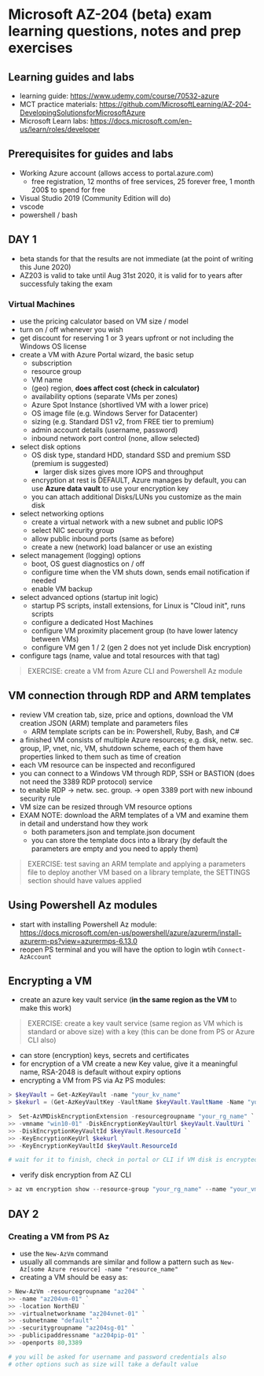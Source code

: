 # Microsoft AZ-204 (beta) exam learning questions, notes and prep exercises

## Learning guides and labs

- learning guide: <https://www.udemy.com/course/70532-azure>
- MCT practice materials: <https://github.com/MicrosoftLearning/AZ-204-DevelopingSolutionsforMicrosoftAzure>
- Microsoft Learn labs: <https://docs.microsoft.com/en-us/learn/roles/developer>

## Prerequisites for guides and labs

- Working Azure account (allows access to portal.azure.com)
    - free registration, 12 months of free services, 25 forever free, 1 month 200$ to spend for free
- Visual Studio 2019 (Community Edition will do)
- vscode
- powershell / bash

## DAY 1

- beta stands for that the results are not immediate (at the point of writing this June 2020)
- AZ203 is valid to take until Aug 31st 2020, it is valid for to years after successfuly taking the exam

### Virtual Machines

- use the pricing calculator based on VM size / model
- turn on / off whenever you wish
- get discount for reserving 1 or 3 years upfront or not including the Windows OS license
- create a VM with Azure Portal wizard, the basic setup
    - subscription
    - resource group
    - VM name
    - (geo) region, **does affect cost (check in calculator)**
    - availability options (separate VMs per zones)
    - Azure Spot Instance (shortlived VM with a lower price)
    - OS image file (e.g. Windows Server for Datacenter)
    - sizing (e.g. Standard DS1 v2, from FREE tier to premium)
    - admin account details (username, password)
    - inbound network port control (none, allow selected)
- select disk options
    - OS disk type, standard HDD, standard SSD and premium SSD (premium is suggested)
        - larger disk sizes gives more IOPS and throughput
    - encryption at rest is DEFAULT, Azure manages by default, you can use __Azure data vault__ to use your encryption key
    - you can attach additional Disks/LUNs you customize as the main disk
- select networking options
    - create a virtual network with a new subnet and public IOPS
    - select NIC security group
    - allow public inbound ports (same as before)
    - create a new (network) load balancer or use an existing
- select management (logging) options
    - boot, OS guest diagnostics on / off
    - configure time when the VM shuts down, sends email notification if needed
    - enable VM backup
- select advanced options (startup init logic)
    - startup PS scripts, install extensions, for Linux is "Cloud init", runs scripts
    - configure a dedicated Host Machines
    - configure VM proximity placement group (to have lower latency between VMs)
    - configure VM gen 1 / 2 (gen 2 does not yet include Disk encryption)
- configure tags (name, value and total resources with that tag)

> EXERCISE: create a VM from Azure CLI and Powershell Az module

## VM connection through RDP and ARM templates

- review VM creation tab, size, price and options, download the VM creation JSON (ARM) template and parameters files
    - ARM template scripts can be in: Powershell, Ruby, Bash, and C#
- a finished VM consists of multiple Azure resources; e.g. disk, netw. sec. group, IP, vnet, nic, VM, shutdown scheme, each of them have properties linked to them such as time of creation
- each VM resource can be inspected and reconfigured
- you can connect to a Windows VM through RDP, SSH or BASTION (does not need the 3389 RDP protocol) service
- to enable RDP -> netw. sec. group. -> open 3389 port with new inbound security rule
- VM size can be resized through VM resource options
- EXAM NOTE: download the ARM templates of a VM and examine them in detail and understand how they work
    - both parameters.json and template.json document
    - you can store the template docs into a library (by default the parameters are empty and you need to apply them)

> EXERCISE: test saving an ARM template and applying a parameters file to deploy another VM based on a library template, the SETTINGS section should have values applied

## Using Powershell Az modules

- start with installing Powershell Az module: <https://docs.microsoft.com/en-us/powershell/azure/azurerm/install-azurerm-ps?view=azurermps-6.13.0>
- reopen PS terminal and you will have the option to login wtih `Connect-AzAccount`

## Encrypting a VM

- create an azure key vault service (**in the same region as the VM** to make this work)

> EXERCISE: create a key vault service (same region as VM which is standard or above size) with a key (this can be done from PS or Azure CLI also)

- can store (encryption) keys, secrets and certificates
- for encryption of a VM create a new Key value, give it a meaningful name, RSA-2048 is default without expiry options
- encrypting a VM from PS via Az PS modules:

```powershell
> $keyVault = Get-AzKeyVault -name "your_kv_name"
> $kekurl = (Get-AzKeyVaultKey -VaultName $keyVault.VaultName -Name "your_key_name").Key.kid

>  Set-AzVMDiskEncryptionExtension -resourcegroupname "your_rg_name" `
>> -vmname "win10-01" -DiskEncryptionKeyVaultUrl $keyVault.VaultUri `
>> -DiskEncryptionKeyVaultId $keyVault.ResourceId `
>> -KeyEncryptionKeyUrl $kekurl `
>> -KeyEncryptionKeyVaultId $keyVault.ResourceId

# wait for it to finish, check in portal or CLI if VM disk is encrypted
```

- verify disk encryption from AZ CLI

```powershell
> az vm encryption show --resource-group "your_rg_name" --name "your_vm_name"
```

## DAY 2

### Creating a VM from PS Az

- use the `New-AzVm` command
- usually all commands are similar and follow a pattern such as `New-Az[some Azure resource] -name "resource_name"`
- creating a VM should be easy as:

```powershell
> New-AzVm -resourcegroupname "az204" `
>> -name "az204vm-01" `
>> -location NorthEU `
>> -virtualnetworkname "az204vnet-01" `
>> -subnetname "default" `
>> -securitygroupname "az204sg-01" `
>> -publicipaddressname "az204pip-01" `
>> -openports 80,3389

# you will be asked for username and password credentials also
# other options such as size will take a default value
```

